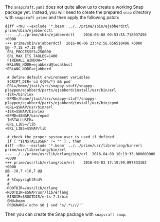 The `snapcraft.yaml` does not quite allow us to create a working Snap package
yet.  Instead, you will need to create the prepared `snap` directory with
`snapcraft prime` and then apply the following patch:

```
diff -rNu --exclude '*.beam' ../../prime/sbin/ejabberdctl prime/sbin/ejabberdctl
--- ../../prime/sbin/ejabberdctl	2016-06-08 09:53:55.718037456 +0000
+++ prime/sbin/ejabberdctl	2016-06-06 23:42:56.656518496 +0000
@@ -7,15 +7,15 @@
 ERL_PROCESSES=250000
 ERL_MAX_ETS_TABLES=1400
 FIREWALL_WINDOW=""
-ERLANG_NODE=ejabberd@localhost
+ERLANG_NODE=ejabberd
 
 # define default environment variables
 SCRIPT_DIR=`cd ${0%/*} && pwd`
-ERL=/home/jtait/src/snappy-stuff/snappy-playpen/ejabberd/parts/ejabberd/install/usr/bin/erl
-IEX=/bin/iex
-EPMD=/home/jtait/src/snappy-stuff/snappy-playpen/ejabberd/parts/ejabberd/install/usr/bin/epmd
+ERL=$SNAP/usr/bin/erl
+IEX=$SNAP/bin/iex
+EPMD=$SNAP/bin/epmd
 INSTALLUSER=
-ERL_LIBS=/lib
+ERL_LIBS=$SNAP/lib
 
 # check the proper system user is used if defined
 if [ "$INSTALLUSER" != "" ] ; then
diff -rNu --exclude '*.beam' ../../prime/usr/lib/erlang/bin/erl prime/usr/lib/erlang/bin/erl
--- ../../prime/usr/lib/erlang/bin/erl	2016-04-08 10:19:33.000000000 +0000
+++ prime/usr/lib/erlang/bin/erl	2016-06-03 17:19:59.897833162 +0000
@@ -18,7 +18,7 @@
 # 
 # %CopyrightEnd%
 #
-ROOTDIR=/usr/lib/erlang
+ROOTDIR=$SNAP/usr/lib/erlang
 BINDIR=$ROOTDIR/erts-7.3/bin
 EMU=beam
 PROGNAME=`echo $0 | sed 's/.*\///'`
```

Then you can create the Snap package with `snapcraft snap`.
